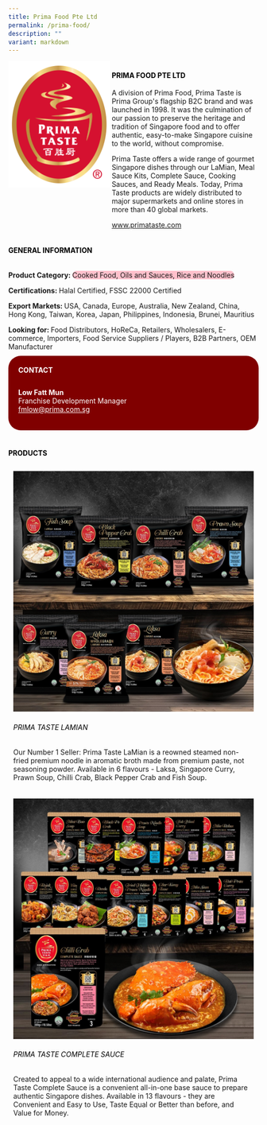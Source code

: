 ```yaml
---
title: Prima Food Pte Ltd
permalink: /prima-food/
description: ""
variant: markdown
---
```

<div class="flex-paragraph">
	<div style="display: flex; flex-wrap: wrap;" class="flex-container">
		<div style="flex: 1 1 40%; display: block;" class="card sgds">
			<img src="/images/Prima%20Food/prima_food_logo.png">
		</div>
		<div style="flex: 1 1 58%; display: block; margin-left: 3px" class="card-sgds">
			<h4 style="text-transform: uppercase; color: black;"><b>Prima Food Pte Ltd</b></h4>
			<p>A division of Prima Food, Prima Taste is Prima Group's flagship B2C brand and was launched in 1998. It was the culmination of our passion to preserve the heritage and tradition of Singapore food and to offer authentic, easy-to-make Singapore cuisine to the world, without compromise.</p>
			<p>Prima Taste offers a wide range of gourmet Singapore dishes through our LaMian, Meal Sauce Kits, Complete Sauce, Cooking Sauces, and Ready Meals. Today, Prima Taste products are widely distributed to major supermarkets and online stores in more than 40 global markets.</p>
			<p><a target="_blank" href="https://www.primataste.com">www.primataste.com</a></p>
		</div>
	</div>
</div>

<h4 style="text-transform: uppercase; color: black;">
	<b>General Information</b>
</h4>
<div style="display: flex; flex-wrap: wrap;" class="flex-container">
	<div style="flex: 1 1 65%; display: block; align-self: stretch" class="card sgds">
		<div class="flex-paragraph">
			<p>
				<b>Product Category: </b>
				<span style="background-color: pink; border-radius: 10px;">Cooked Food, Oils and Sauces, Rice and Noodles</span>
			</p>
			<p>
				<b>Certifications: </b>Halal Certified, FSSC 22000 Certified
			</p>
			<p>
				<b>Export Markets: </b>USA, Canada, Europe, Australia, New Zealand, China, Hong Kong, Taiwan, Korea, Japan, Philippines, Indonesia, Brunei, Mauritius
			</p>
			<p style="margin-bottom: 10px;">
				<b>Looking for: </b>Food Distributors, HoReCa, Retailers, Wholesalers, E-commerce, Importers, Food Service Suppliers / Players, B2B Partners, OEM Manufacturer
			</p>
		</div>
	</div>
	<div style="flex: 1 1 35%; padding: 10px; display: block; background-color: maroon; border-radius: 25px; align-self: center;" class="card sgds">
		<h4 style="color: white; margin-top: 10px; margin-left: 10px;">CONTACT</h4>
		<div class="flex-paragraph">
			<p style="padding: 10px; color: white;">
				<b>Low Fatt Mun</b>
				<br>Franchise Development Manager<br>
				<a style="color: white;" href="mailto:fmlow@prima.com.sg">fmlow@prima.com.sg</a>
			</p>
		</div>
	</div>
</div>
<br>
<h4 style="text-transform: uppercase; color: black;">
	<b>Products</b>
</h4>
<div style="display: flex; flex-wrap: wrap;">
	<div style="flex: 1 1 47%; margin: 10px; display: block;" class="card sgds">
		<div style="display: block;" class="flex-image">
			<img src="/images/Prima%20Food/prima_food_product_01.jpg">
		</div>
		<div class="flex-paragraph">
			<h6 style="text-transform: uppercase; color: black;">Prima Taste LaMian</h6>
			<p>Our Number 1 Seller: Prima Taste LaMian is a reowned steamed non-fried premium noodle in aromatic broth made from premium paste, not seasoning powder. Available in 6 flavours - Laksa, Singapore Curry, Prawn Soup, Chilli Crab, Black Pepper Crab and Fish Soup.</p>
		</div>
	</div>
	<div style="flex: 1 1 47%; margin: 10px; display: block;" class="card sgds">
		<div style="display: block;" class="flex-image">
			<img src="/images/Prima%20Food/prima_food_product_02.jpg">
		</div>
		<div class="flex-paragraph">
			<h6 style="text-transform: uppercase; color: black;">Prima Taste Complete Sauce</h6>
			<p>Created to appeal to a wide international audience and palate, Prima Taste Complete Sauce is a convenient all-in-one base sauce to prepare authentic Singapore dishes. Available in 13 flavours - they are Convenient and Easy to Use, Taste Equal or Better than before, and Value for Money.</p>
		</div>
	</div>
</div>